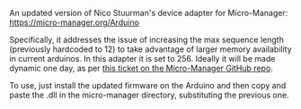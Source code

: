 An updated version of Nico Stuurman's device adapter for Micro-Manager: https://micro-manager.org/Arduino

Specifically, it addresses the issue of increasing the max sequence length (previously hardcoded to 12) to take advantage of larger memory availability in current arduinos. In this adapter it is set to 256. Ideally it will be made dynamic one day, as per [this ticket on the Micro-Manager GitHub repo](https://github.com/micro-manager/mmCoreAndDevices/issues/512).

To use, just install the updated firmware on the Arduino and then copy and paste the .dll in the micro-manager directory, substituting the previous one.
